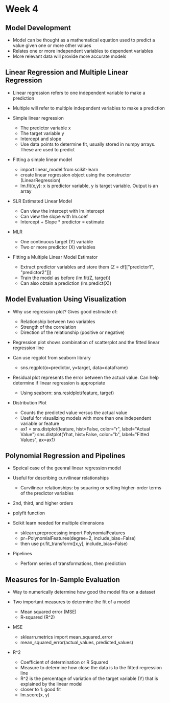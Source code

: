 # Week 4
## Model Development
- Model can be thought as a mathematical equation used to predict a value given one or more other values
- Relates one or more independent variables to dependent variables
- More relevant data will provide more accurate models

## Linear Regression and Multiple Linear Regression
- Linear regression refers to one independent variable to make a prediction
- Multiple will refer to multiple independent variables to make a prediction
- Simple linear regression
    - The predictor variable x
    - The target variable y
    - Intercept and slope
    - Use data points to determine fit, usually stored in numpy arrays. These are used to predict
    
- Fitting a simple linear model
    - import linear_model from scikit-learn
    - create linear regression object using the constructor (LinearRegression)
    - lm.fit(x,y): x is predictor variable, y is target variable. Output is an array
    
- SLR Estimated Linear Model
    - Can view the intercept with lm.intercept
    - Can view the slope with lm.coef
    - Intercept + Slope * predictor = estimate
    
- MLR
    - One continuous target (Y) variable
    - Two or more predictor (X) variables
    
- Fitting a Multiple Linear Model Estimator
    - Extract predictor variables and store them (Z = df[["predictor1", "predictor2"]])
    - Train the model as before (lm.fit(Z, target))
    - Can also obtain a prediction (lm.predict(X))
    
## Model Evaluation Using Visualization
- Why use regression plot? Gives good estimate of:
    - Relationship between two variables
    - Strength of the correlation
    - Direction of the relationship (positive or negative)
    
- Regression plot shows combination of scatterplot and the fitted linear regression line
- Can use regplot from seaborn library
    - sns.regplot(x=predictor, y=target, data=dataframe)
    
- Residual plot represents the error between the actual value. Can help determine if linear regression is appropriate
    - Using seaborn: sns.residplot(feature, target)
    
- Distribution Plot
    - Counts the predicted value versus the actual value
    - Useful for visualizing models with more than one independent variable or feature
    - ax1 = sns.distplot(feature, hist=False, color="r", label="Actual Value")
      sns.distplot(Yhat, hist=False, color="b", label="Fitted Values", ax=ax1)

## Polynomial Regression and Pipelines
- Speical case of the geenral linear regression model
- Useful for describing curvilinear relationships
  - Curvilinear relationships: by squaring or setting higher-order terms of the predictor variables
  
- 2nd, third, and higher orders
- polyfit function
- Scikit learn needed for multiple dimensions
  - sklearn.preprocessing import PolynomialFeatures
  - pr=PolynomialFeatures(degree=2, include_bias=False)
  - then use pr.fit_transform([x,y], include_bias=False)
  
- Pipelines
  - Perform series of transformations, then prediction
  
## Measures for In-Sample Evaluation
- Way to numerically determine how good the model fits on a dataset
- Two important measures to determine the fit of a model
  - Mean squared error (MSE)
  - R-squared (R^2)
  
- MSE
  - sklearn.metrics import mean_squared_error
  - mean_squared_error(actual_values, predicted_values)
  
- R^2
  - Coefficient of determination or R Squared
  - Measure to determine how close the data is to the fitted regression line
  - R^2 is the percentage of variation of the target variable (Y) that is explained by the linear model
  - closer to 1: good fit
  - lm.score(x, y)
